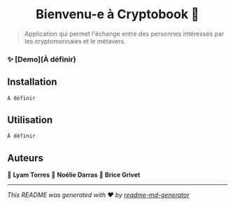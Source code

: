 <h1 align="center">Bienvenu-e à Cryptobook 👋</h1>
<p>
</p>

> Application qui permet l'échange entre des personnes intéressés par les cryptomonnaies et le métavers.

### ✨ [Demo](À définir)

## Installation

```sh
À définir
```

## Utilisation

```sh
À définir
```

## Auteurs

👤 **Lyam Torres**
👤 **Noélie Darras**
👤 **Brice Grivet**

***
_This README was generated with ❤️ by [readme-md-generator](https://github.com/kefranabg/readme-md-generator)_